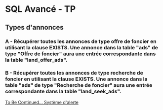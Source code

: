 # SQL Avancé - TP

## Types d'annonces

### A - Récupérer toutes les annonces de type offre de foncier en utilisant la clause EXISTS. Une annonce dans la table "ads" de type "Offre de foncier" aura une entrée correspondante dans la table "land_offer_ads".

### B - Récupérer toutes les annonces de type recherche de foncier en utilisant la clause EXISTS. Une annonce dans la table "ads" de type "Recherche de foncier" aura une entrée correspondante dans la table "land_seek_ads".

[To Be Continued... Système d'alerte](./8-Systeme-Alerte.md)